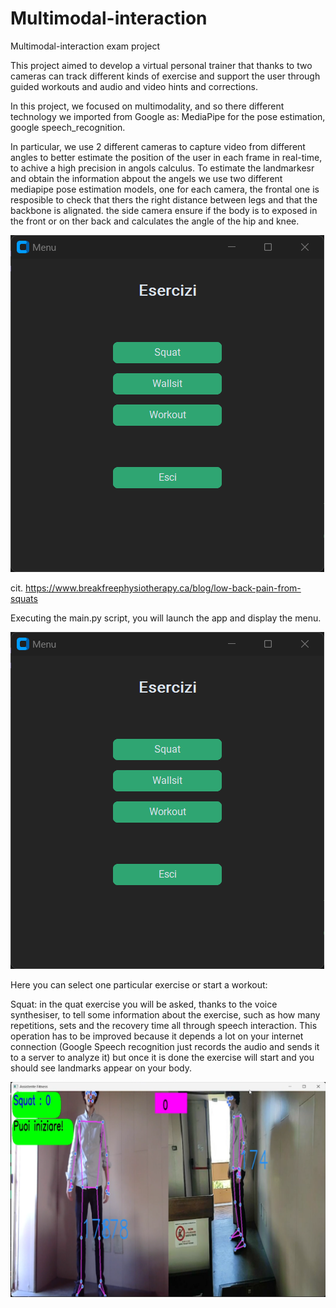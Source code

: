 # Multimodal-interaction
Multimodal-interaction exam project

This project aimed to develop a virtual personal trainer that thanks to two cameras can track different kinds of exercise and support the user through guided workouts and audio and video hints and corrections.

In this project, we focused on multimodality, and so there different technology we imported from Google as: MediaPipe for the pose estimation, google speech_recognition.

In particular, we use 2 different cameras to capture video from different angles to better estimate the position of the user in each frame in real-time, to achive a high precision in angols calculus. To estimate the landmarkesr and obtain the information abpout the angels we use two different mediapipe pose estimation models, one for each camera, the frontal one is resposible to check that thers the right distance between legs and that the backbone is alignated. the side camera ensure if the body is to exposed in the front or on ther back and calculates the angle of the hip and knee.

![Alt text](./images/selezione_esercizio.png)

cit.
https://www.breakfreephysiotherapy.ca/blog/low-back-pain-from-squats

Executing the main.py script, you will launch the app and display the menu.

![Alt text](./images/selezione_esercizio.png)

Here you can select one particular exercise or start a workout:

Squat: in the quat exercise you will be asked, thanks to the voice synthesiser, to tell some information about the exercise, such as how many repetitions, sets and the recovery time all through speech interaction.
This operation has to be improved because it depends a lot on your internet connection (Google Speech recognition just records the audio and sends it to a server to analyze it) but once it is done the exercise will start and you should see landmarks appear on your body.

![Alt text](./images/squat_inizio_ok.png)
